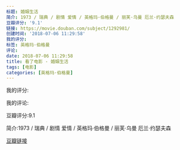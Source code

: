 ```yaml
---
标题: 婚姻生活
简介: 1973 / 瑞典 / 剧情 爱情 / 英格玛·伯格曼 / 丽芙·乌曼 厄兰·约瑟夫森
豆瓣评分: '9.1'
链接: https://movie.douban.com/subject/1292981/
创建时间: '2018-07-06 11:29:58'
我的评分:
标签: 英格玛·伯格曼
评论:
date: 2018-07-06 11:29:58
title: 看了电影 - 婚姻生活
tags: [电影]
categories: [英格玛·伯格曼]
---
```


我的评分:

我的评论:

豆瓣评分:9.1

简介:1973 / 瑞典 / 剧情 爱情 / 英格玛·伯格曼 / 丽芙·乌曼 厄兰·约瑟夫森

[豆瓣链接](https://movie.douban.com/subject/1292981/)

